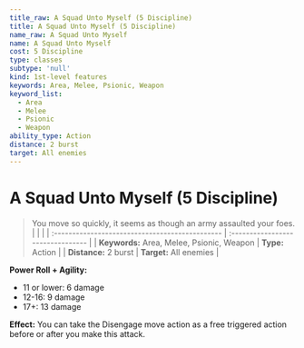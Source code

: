 ```yaml
---
title_raw: A Squad Unto Myself (5 Discipline)
title: A Squad Unto Myself (5 Discipline)
name_raw: A Squad Unto Myself
name: A Squad Unto Myself
cost: 5 Discipline
type: classes
subtype: 'null'
kind: 1st-level features
keywords: Area, Melee, Psionic, Weapon
keyword_list:
  - Area
  - Melee
  - Psionic
  - Weapon
ability_type: Action
distance: 2 burst
target: All enemies
---
```


# A Squad Unto Myself (5 Discipline)

> You move so quickly, it seems as though an army assaulted your foes.
> |  |  |
> | :\---------------------------------------------- | :-------------------------------- |
> | **Keywords:** Area, Melee, Psionic, Weapon | **Type:** Action |
> | **Distance:** 2 burst | **Target:** All enemies |

**Power Roll + Agility:**

- 11 or lower: 6 damage
- 12-16: 9 damage
- 17+: 13 damage

**Effect:** You can take the Disengage move action as a free triggered action before or after you make this attack.
